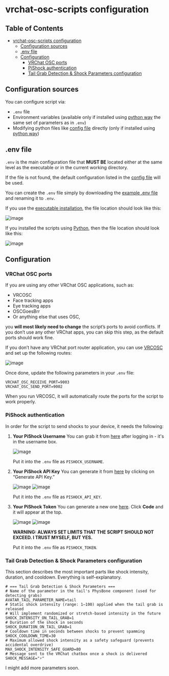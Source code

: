 # vrchat-osc-scripts configuration

## Table of Contents

- [vrchat-osc-scripts configuration](#vrchat-osc-scripts-configuration)
  - [Configuration sources](#configuration-sources)
  - [.env file](#env-file)
  - [Configuration](#configuration)
    - [VRChat OSC ports](#vrchat-osc-ports)
    - [PiShock authentication](#pishock-authentication)
    - [Tail Grab Detection & Shock Parameters configuration](#tail-grab-detection--shock-parameters-configuration)

## Configuration sources

You can configure script via:
- `.env` file
- Environment variables (available only if installed using [python way](installation-python.md) the same set of parameters as in `.env`)
- Modifying python files like [config file](../vrchat_osc_scripts/config.py) directly
  (only if installed using [python way](installation-python.md))

## .env file

`.env` is the main configuration file that **MUST BE** located either at the same level as the executable
or in the current working directory.

If the file is not found, the default configuration listed in the
[config file](https://github.com/Gliger13/vrchat-osc-scripts/blob/main/vrchat_osc_scripts/config.py)
will be used.

You can create the `.env` file simply by downloading the
[example .env file](https://github.com/Gliger13/vrchat-osc-scripts/blob/main/.env.example)
and renaming it to `.env`.

If you use the [executable installation](installation-executable.md),
the file location should look like this:

![image](images/env-location-near-executable-example.png)

If you installed the scripts using [Python](installation-python.md),
then the file location should look like this:

![image](images/env-location-python-project-example.png)


## Configuration

### VRChat OSC ports

If you are using any other VRChat OSC applications, such as:
- VRCOSC
- Face tracking apps
- Eye tracking apps
- OSCGoesBrr
- Or anything else that uses OSC,

you **will most likely need to change** the script’s ports to avoid conflicts.
If you don’t use any other VRChat apps, you can skip this step, as the default ports should work fine.

If you don’t have any VRChat port router application, you can use [VRCOSC](https://github.com/VolcanicArts/VRCOSC)
and set up the following routes:

![image](images/vrcosc-routes.png)

Once done, update the following parameters in your `.env` file:

```dotenv
VRCHAT_OSC_RECEIVE_PORT=9003
VRCHAT_OSC_SEND_PORT=9002

```

When you run VRCOSC, it will automatically route the ports for the script to work properly.

### PiShock authentication

In order for the script to send shocks to your device, it needs the following:

1. **Your PiShock Username**
   You can grab it from [here](https://pishock.com/#/account) after logging in - it's in the username box.

   ![image](images/pishock-username-example.png)

   Put it into the `.env` file as `PISHOCK_USERNAME`.

2. **Your PiShock API Key**
   You can generate it from [here](https://pishock.com/#/account) by clicking on “Generate API Key.”

   ![image](images/pishock-api-key-step-one.png)
   ![image](images/pishock-api-key-step-two.png)

   Put it into the `.env` file as `PISHOCK_API_KEY`.

3. **Your PiShock Token**
   You can generate a new one [here](https://pishock.com/#/control). Click **Code** and it will appear at the top.

   ![image](images/pishock-token-step-one.png)
   ![image](images/pishock-token-step-two.png)

   **WARNING: ALWAYS SET LIMITS THAT THE SCRIPT SHOULD NOT EXCEED. I TRUST MYSELF, BUT YES.**

   Put it into the `.env` file as `PISHOCK_TOKEN`.

### Tail Grab Detection & Shock Parameters configuration

This section describes the most important parts like shock intensity, duration, and cooldown.
Everything is self-explanatory.

```dotenv
# === Tail Grab Detection & Shock Parameters ===
# Name of the parameter in the tail's PhysBone component (used for detecting grabs)
AVATAR_TAIL_PARAMETER_NAME=tail
# Static shock intensity (range: 1–100) applied when the tail grab is released
# Will implement randomized or stretch-based intensity in the future
SHOCK_INTENSITY_ON_TAIL_GRAB=1
# Duration of the shock in seconds
SHOCK_DURATION_ON_TAIL_GRAB=1
# Cooldown time in seconds between shocks to prevent spamming
SHOCK_COOLDOWN_TIME=30
# Maximum allowed shock intensity as a safety safeguard (prevents accidental overdrive)
MAX_SHOCK_INTENSITY_SAFE_GUARD=80
# Message sent to the VRChat chatbox once a shock is delivered
SHOCK_MESSAGE="⚡️"
```

I might add more parameters soon.
